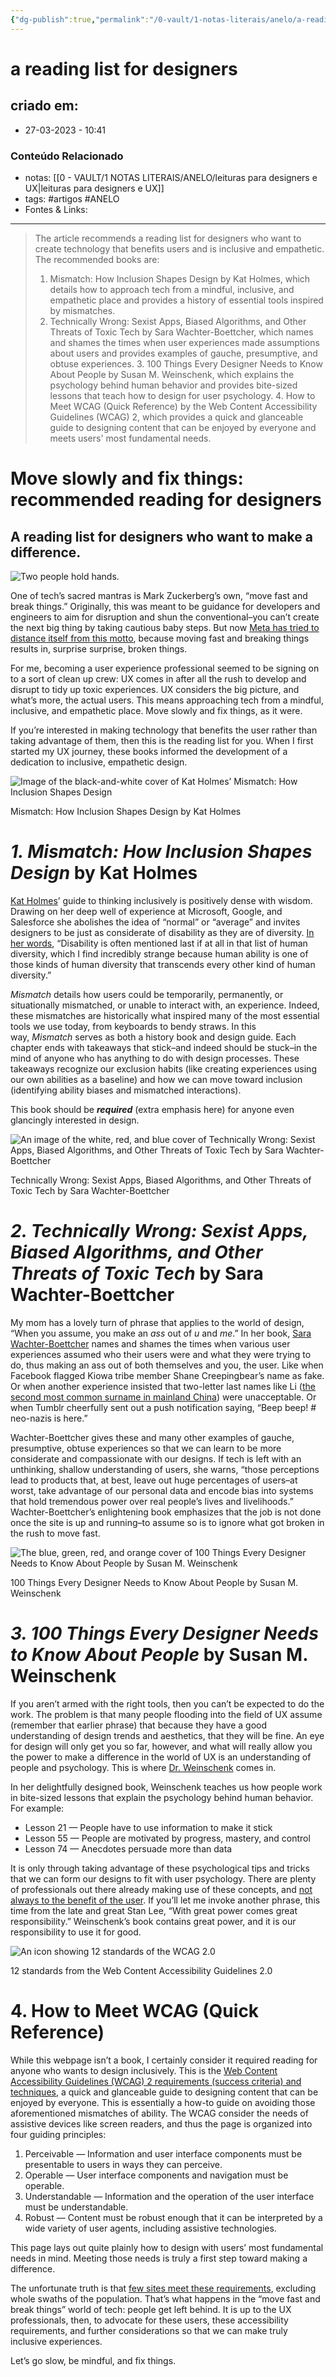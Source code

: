 ```yaml
---
{"dg-publish":true,"permalink":"/0-vault/1-notas-literais/anelo/a-reading-list-for-designers/","tags":["artigos","ANELO"],"dgHomeLink":true,"dgShowLocalGraph":true,"dgShowFileTree":true,"dgEnableSearch":true,"noteIcon":""}
---
```


# a reading list for designers

## criado em: 
-  27-03-2023 - 10:41

### Conteúdo Relacionado
- notas: [[0 - VAULT/1 NOTAS LITERAIS/ANELO/leituras para designers e UX\|leituras para designers e UX]]
- tags: #artigos #ANELO
- Fontes & Links: 

---

>The article recommends a reading list for designers who want to create technology that benefits users and is inclusive and empathetic. The recommended books are:
>1.  Mismatch: How Inclusion Shapes Design by Kat Holmes, which details how to approach tech from a mindful, inclusive, and empathetic place and provides a history of essential tools inspired by mismatches.
>   2.  Technically Wrong: Sexist Apps, Biased Algorithms, and Other Threats of Toxic Tech by Sara Wachter-Boettcher, which names and shames the times when user experiences made assumptions about users and provides examples of gauche, presumptive, and obtuse experiences.
>      3.  100 Things Every Designer Needs to Know About People by Susan M. Weinschenk, which explains the psychology behind human behavior and provides bite-sized lessons that teach how to design for user psychology.
>         4.  How to Meet WCAG (Quick Reference) by the Web Content Accessibility Guidelines (WCAG) 2, which provides a quick and glanceable guide to designing content that can be enjoyed by everyone and meets users' most fundamental needs.



# Move slowly and fix things: recommended reading for designers

## A reading list for designers who want to make a difference.

![Two people hold hands.](https://miro.medium.com/v2/resize:fit:700/1*CmkAiBUgfU7_rjot8VRGpA.jpeg)

One of tech’s sacred mantras is Mark Zuckerberg’s own, “move fast and break things.” Originally, this was meant to be guidance for developers and engineers to aim for disruption and shun the conventional–you can’t create the next big thing by taking cautious baby steps. But now [Meta has tried to distance itself from this motto](https://www.businessinsider.com/meta-mark-zuckerberg-new-values-move-fast-and-break-things-2022-2), because moving fast and breaking things results in, surprise surprise, broken things.

For me, becoming a user experience professional seemed to be signing on to a sort of clean up crew: UX comes in after all the rush to develop and disrupt to tidy up toxic experiences. UX considers the big picture, and what’s more, the actual users. This means approaching tech from a mindful, inclusive, and empathetic place. Move slowly and fix things, as it were.

If you’re interested in making technology that benefits the user rather than taking advantage of them, then this is the reading list for you. When I first started my UX journey, these books informed the development of a dedication to inclusive, empathetic design.

![Image of the black-and-white cover of Kat Holmes’ Mismatch: How Inclusion Shapes Design](https://miro.medium.com/v2/resize:fit:700/0*WCfBgJIiNWTQYv8n.jpg)

Mismatch: How Inclusion Shapes Design by Kat Holmes

# _1. Mismatch: How Inclusion Shapes Design_ by Kat Holmes

[Kat Holmes](https://medium.com/user-experience-design-1/women-in-ux-kat-holmes-8f1f93909730)’ guide to thinking inclusively is positively dense with wisdom. Drawing on her deep well of experience at Microsoft, Google, and Salesforce she abolishes the idea of “normal” or “average” and invites designers to be just as considerate of disability as they are of diversity. [In her words](https://www.youtube.com/watch?v=ZBjhniwwH8A&t=1250s), “Disability is often mentioned last if at all in that list of human diversity, which I find incredibly strange because human ability is one of those kinds of human diversity that transcends every other kind of human diversity.”

_Mismatch_ details how users could be temporarily, permanently, or situationally mismatched, or unable to interact with, an experience. Indeed, these mismatches are historically what inspired many of the most essential tools we use today, from keyboards to bendy straws. In this way, _Mismatch_ serves as both a history book and design guide. Each chapter ends with takeaways that stick–and indeed should be stuck–in the mind of anyone who has anything to do with design processes. These takeaways recognize our exclusion habits (like creating experiences using our own abilities as a baseline) and how we can move toward inclusion (identifying ability biases and mismatched interactions).

This book should be **_required_** (extra emphasis here) for anyone even glancingly interested in design.

![An image of the white, red, and blue cover of Technically Wrong: Sexist Apps, Biased Algorithms, and Other Threats of Toxic Tech by Sara Wachter-Boettcher](https://miro.medium.com/v2/resize:fit:700/0*HPxhIsBMBUfeW2Ui.jpg)

Technically Wrong: Sexist Apps, Biased Algorithms, and Other Threats of Toxic Tech by Sara Wachter-Boettcher

# _2. Technically Wrong: Sexist Apps, Biased Algorithms, and Other Threats of Toxic Tech_ by Sara Wachter-Boettcher

My mom has a lovely turn of phrase that applies to the world of design, “When you assume, you make an _ass_ out of _u_ and _me_.” In her book, [Sara Wachter-Boettcher](https://www.sarawb.com/) names and shames the times when various user experiences assumed who their users were and what they were trying to do, thus making an ass out of both themselves and you, the user. Like when Facebook flagged Kiowa tribe member Shane Creepingbear’s name as fake. Or when another experience insisted that two-letter last names like Li ([the second most common surname in mainland China](https://en.wikipedia.org/wiki/Li_(surname_%E6%9D%8E)#:~:text=It%20was%20formerly%20thought%20to,common%20surname%20in%20Mainland%20China.)) were unacceptable. Or when Tumblr cheerfully sent out a push notification saying, “Beep beep! # neo-nazis is here.”

Wachter-Boettcher gives these and many other examples of gauche, presumptive, obtuse experiences so that we can learn to be more considerate and compassionate with our designs. If tech is left with an unthinking, shallow understanding of users, she warns, “those perceptions lead to products that, at best, leave out huge percentages of users–at worst, take advantage of our personal data and encode bias into systems that hold tremendous power over real people’s lives and livelihoods.” Wachter-Boettcher’s enlightening book emphasizes that the job is not done once the site is up and running–to assume so is to ignore what got broken in the rush to move fast.

![The blue, green, red, and orange cover of 100 Things Every Designer Needs to Know About People by Susan M. Weinschenk](https://miro.medium.com/v2/resize:fit:700/0*u8h0ZRIRVvv0BZ0r.jpg)

100 Things Every Designer Needs to Know About People by Susan M. Weinschenk

# _3. 100 Things Every Designer Needs to Know About People_ by Susan M. Weinschenk

If you aren’t armed with the right tools, then you can’t be expected to do the work. The problem is that many people flooding into the field of UX assume (remember that earlier phrase) that because they have a good understanding of design trends and aesthetics, that they will be fine. An eye for design will only get you so far, however, and what will really allow you the power to make a difference in the world of UX is an understanding of people and psychology. This is where [Dr. Weinschenk](https://twitter.com/thebrainlady?lang=en) comes in.

In her delightfully designed book, Weinschenk teaches us how people work in bite-sized lessons that explain the psychology behind human behavior. For example:

-   Lesson 21 — People have to use information to make it stick
-   Lesson 55 — People are motivated by progress, mastery, and control
-   Lesson 74 — Anecdotes persuade more than data

It is only through taking advantage of these psychological tips and tricks that we can form our designs to fit with user psychology. There are plenty of professionals out there already making use of these concepts, and [not always to the benefit of the user](https://uxdesign.cc/dark-patterns-in-data-protection-13fdb0c5231d). If you’ll let me invoke another phrase, this time from the late and great Stan Lee, “With great power comes great responsibility.” Weinschenk’s book contains great power, and it is our responsibility to use it for good.

![An icon showing 12 standards of the WCAG 2.0](https://miro.medium.com/v2/resize:fit:700/0*fRF7jE8Km2rdPn_Q.jpg)

12 standards from the Web Content Accessibility Guidelines 2.0

# 4. How to Meet WCAG (Quick Reference)

While this webpage isn’t a book, I certainly consider it required reading for anyone who wants to design inclusively. This is the [Web Content Accessibility Guidelines (WCAG) 2 requirements (success criteria) and techniques](https://www.w3.org/WAI/WCAG21/quickref/#principle1), a quick and glanceable guide to designing content that can be enjoyed by everyone. This is essentially a how-to guide on avoiding those aforementioned mismatches of ability. The WCAG consider the needs of assistive devices like screen readers, and thus the page is organized into four guiding principles:

1.  Perceivable — Information and user interface components must be presentable to users in ways they can perceive.
2.  Operable — User interface components and navigation must be operable.
3.  Understandable — Information and the operation of the user interface must be understandable.
4.  Robust — Content must be robust enough that it can be interpreted by a wide variety of user agents, including assistive technologies.

This page lays out quite plainly how to design with users’ most fundamental needs in mind. Meeting those needs is truly a first step toward making a difference.

The unfortunate truth is that [few sites meet these requirements](https://www.digitalcommerce360.com/2021/03/30/web-accessibility-lawsuits-grow-and-retailers-are-the-main-targets/), excluding whole swaths of the population. That’s what happens in the “move fast and break things” world of tech: people get left behind. It is up to the UX professionals, then, to advocate for these users, these accessibility requirements, and further considerations so that we can make truly inclusive experiences.

Let’s go slow, be mindful, and fix things.